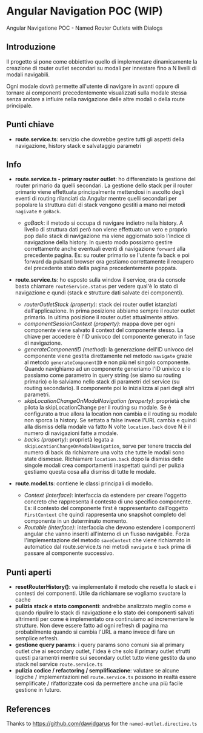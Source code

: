 # Angular Navigation POC (WIP)
Angular Navigatione POC - Named Router Outlets with Dialogs


## Introduzione
Il progetto si pone come obbiettivo quello di implementare dinamicamente la creazione di router outlet secondari su modali per innestare fino a N livelli di modali navigabili. 

Ogni modale dovrà permette all'utente di navigare in avanti oppure di tornare ai componenti precedentemente visualizzati sulla modale stessa senza andare a influire nella navigazione delle altre modali o della route principale.


## Punti chiave

- **route.service.ts**: servizio che dovrebbe gestire tutti gli aspetti della navigazione, history stack e salvataggio parametri

## Info

- **route.service.ts - primary router outlet**:  ho differenziato la gestione del router primario da quelli secondari. La gestione dello stack per il router primario viene effettuata principalmente mettendosi in ascolto degli eventi di routing rilanciati da Angular mentre quelli secondari per popolare la struttura dati di stack vengono gestiti a mano nei metodi `nagivate` e `goBack`.
  - *goBack*: il metodo si occupa di navigare indietro nella history. A livello di struttura dati però non viene effettuato un vero e proprio pop dallo stack di navigazione ma viene aggiornato solo l'indice di navigazione della history. In questo modo possiamo gestire correttamente anche eventuali eventi di navigazione `forward` alla precedente pagina. Es: su router primario se l'utente fa back e poi forward da pulsanti browser ora gestiamo correttamente il recupero del precedente stato della pagina precedentemente poppata.

- **route.service.ts**: ho esposto sulla window il service, ora da console basta chiamare `routeService.status` per vedere qual'è lo stato di navigazione e qundi (stack e strutture dati salvate dei componenti). 
  - *routerOutletStack (property)*: stack dei router outlet istanziati dall'applicazione. In prima posizione abbiamo sempre il router outlet primario. In ultima posizione il router outlet attualmente attivo.
  - *componentSessionContext (property)*: mappa dove per ogni componente viene salvato il context del componente stesso. La chiave per accedere è l'ID univoco del componente generato in fase di navigazione.
  - *generateComponentID (method)*: la generazione dell'ID univoco del componente viene gestita direttamente nel metodo `navigate` grazie al metodo `generateComponentID` e non più nel singolo componente. Quando navighiamo ad un componente generiamo l'ID univico e lo passiamo come parametro in query string (se siamo su routing primario) o lo salviamo nello stack di parametri del service (su routing secondario). Il componente poi lo inizializza al pari degli altri parametri.
  - *skipLocationChangeOnModalNavigation (property)*: proprietà che pilota la skipLocationChange per il routing su modale. Se è configurato a true allora la location non cambia e il routing su modale non sporca la history. Se settato a false invece l'URL cambia e quindi alla dismiss della modale va fatto N volte `location.back` dove N è il numero di navigazioni fatte a modale. 
  - *backs (property)*: proprietà legata a `skipLocationChangeOnModalNavigation`, serve per tenere traccia del numero di back da richiamare una volta che tutte le modali sono state dismesse. Richiamare `location.back` dopo la dismiss delle singole modali crea comportamenti inaspettati quindi per pulizia gestiamo questa cosa alla dismiss di tutte le modale.
- **route.model.ts**: contiene le classi principali di modello.
  - *Context (interface)*: interfaccia da estendere per creare l'oggetto concreto che rappresenta il contesto di uno specifico componente. Es: il contesto del componente first è rappresentanto dall'oggetto `FirstContext` che quindi rappresenta uno snapshot completo del componente in un determinato momento.
  - *Routable (interface)*: interfaccia che devono estendere i componenti angular che vanno inseriti all'interno di un flusso navigabile. Forza l'implementazione del metodo `saveContext` che viene richiamato in automatico dal route.service.ts nei metodi `navigate` e `back` prima di passare al componente successivo. 
## Punti aperti
- **resetRouterHistory()**: va implementato il metodo che resetta lo stack e i contesti dei componenti. Utile da richiamare se vogliamo svuotare la cache
- **pulizia stack e stato componenti**: andrebbe analizzato meglio come e quando ripulire lo stack di navigazione e lo stato dei componenti salvati altrimenti per come è implementato ora continuiamo ad incrementare le strutture. Non deve essere fatto ad ogni refresh di pagina ma probabilmente quando si cambia l'URL a mano invece di fare un semplice refresh.
- **gestione query params**: i query params sono comuni sia al primary outlet che ai secondary outlet, l'idea è che solo il primary outlet sfrutti questi paramentri mentre sui secondary outlet tutto viene gestito da uno stack nel service `route.service.ts`
- **pulizia codice / refactoring / semplificazione**: valutare se alcune logiche / implementazioni nel `route.service.ts` possono in realtà essere semplificate / rifattorizzate così da permettere anche una più facile gestione in futuro.


## References

Thanks to https://github.com/dawidgarus for the `named-outlet.directive.ts`